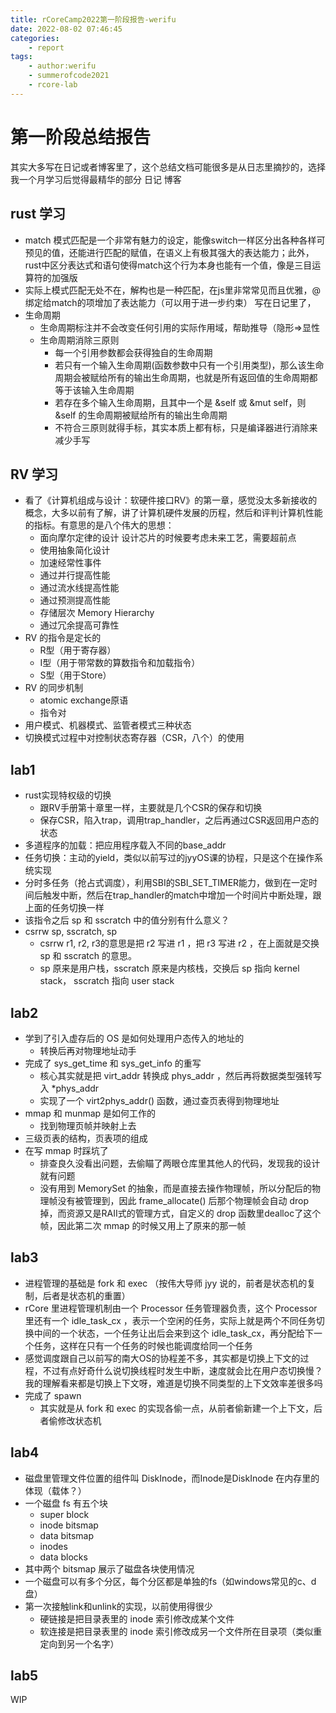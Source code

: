 ```yaml
---
title: rCoreCamp2022第一阶段报告-werifu
date: 2022-08-02 07:46:45
categories:
	- report
tags:
	- author:werifu
	- summerofcode2021
	- rcore-lab
---
```

# 第一阶段总结报告
其实大多写在日记或者博客里了，这个总结文档可能很多是从日志里摘抄的，选择我一个月学习后觉得最精华的部分
日记
博客
## rust 学习
- match 模式匹配是一个非常有魅力的设定，能像switch一样区分出各种各样可预见的值，还能进行匹配的赋值，在语义上有极其强大的表达能力；此外，rust中区分表达式和语句使得match这个行为本身也能有一个值，像是三目运算符的加强版
- 实际上模式匹配无处不在，解构也是一种匹配，在js里非常常见而且优雅，@绑定给match的项增加了表达能力（可以用于进一步约束） 写在日记里了，
- 生命周期
  - 生命周期标注并不会改变任何引用的实际作用域，帮助推导（隐形=>显性
  - 生命周期消除三原则
    - 每一个引用参数都会获得独自的生命周期
    - 若只有一个输入生命周期(函数参数中只有一个引用类型)，那么该生命周期会被赋给所有的输出生命周期，也就是所有返回值的生命周期都等于该输入生命周期
    - 若存在多个输入生命周期，且其中一个是 &self 或 &mut self，则 &self 的生命周期被赋给所有的输出生命周期
    - 不符合三原则就得手标，其实本质上都有标，只是编译器进行消除来减少手写

## RV 学习
- 看了《计算机组成与设计：软硬件接口RV》的第一章，感觉没太多新接收的概念，大多以前有了解，讲了计算机硬件发展的历程，然后和评判计算机性能的指标。有意思的是八个伟大的思想：
  - 面向摩尔定律的设计 设计芯片的时候要考虑未来工艺，需要超前点
  - 使用抽象简化设计
  - 加速经常性事件
  - 通过并行提高性能
  - 通过流水线提高性能
  - 通过预测提高性能
  - 存储层次 Memory Hierarchy
  - 通过冗余提高可靠性
- RV 的指令是定长的
  - R型（用于寄存器）
  - I型（用于带常数的算数指令和加载指令）
  - S型（用于Store）
- RV 的同步机制
  - atomic exchange原语
  - 指令对
- 用户模式、机器模式、监管者模式三种状态
- 切换模式过程中对控制状态寄存器（CSR，八个）的使用

## lab1
- rust实现特权级的切换
  - 跟RV手册第十章里一样，主要就是几个CSR的保存和切换
  - 保存CSR，陷入trap，调用trap_handler，之后再通过CSR返回用户态的状态
- 多道程序的加载：把应用程序载入不同的base_addr
- 任务切换：主动的yield，类似以前写过的jyyOS课的协程，只是这个在操作系统实现
- 分时多任务（抢占式调度），利用SBI的SBI_SET_TIMER能力，做到在一定时间后触发中断，然后在trap_handler的match中增加一个时间片中断处理，跟上面的任务切换一样
- 该指令之后 sp 和 sscratch 中的值分别有什么意义？
- csrrw sp, sscratch, sp
  - csrrw r1, r2, r3的意思是把 r2 写进 r1 ，把 r3 写进 r2 ，在上面就是交换 sp 和 sscratch 的意思。
  - sp 原来是用户栈，sscratch 原来是内核栈，交换后 sp 指向 kernel stack， sscratch 指向 user stack

## lab2
- 学到了引入虚存后的 OS 是如何处理用户态传入的地址的
  - 转换后再对物理地址动手
- 完成了 sys_get_time 和 sys_get_info 的重写
  - 核心其实就是把 virt_addr 转换成 phys_addr ，然后再将数据类型强转写入 *phys_addr
  - 实现了一个 virt2phys_addr() 函数，通过查页表得到物理地址
- mmap 和 munmap 是如何工作的
  - 找到物理页帧并映射上去
- 三级页表的结构，页表项的组成
- 在写 mmap 时踩坑了
  - 排查良久没看出问题，去偷瞄了两眼仓库里其他人的代码，发现我的设计就有问题
  - 没有用到 MemorySet 的抽象，而是直接去操作物理帧，所以分配后的物理帧没有被管理到，因此 frame_allocate() 后那个物理帧会自动 drop 掉，而资源又是RAII式的管理方式，自定义的 drop 函数里dealloc了这个帧，因此第二次 mmap 的时候又用上了原来的那一帧

## lab3
- 进程管理的基础是 fork 和 exec （按伟大导师 jyy 说的，前者是状态机的复制，后者是状态机的重置）
- rCore 里进程管理机制由一个 Processor 任务管理器负责，这个 Processor 里还有一个 idle_task_cx ，表示一个空闲的任务，实际上就是两个不同任务切换中间的一个状态，一个任务让出后会来到这个 idle_task_cx，再分配给下一个任务，这样在只有一个任务的时候也能调度给同一个任务
- 感觉调度跟自己以前写的南大OS的协程差不多，其实都是切换上下文的过程，不过有点好奇什么说切换线程时发生中断，速度就会比在用户态切换慢？我的理解看来都是切换上下文呀，难道是切换不同类型的上下文效率差很多吗
- 完成了 spawn
  - 其实就是从 fork 和 exec 的实现各偷一点，从前者偷新建一个上下文，后者偷修改状态机

## lab4
- 磁盘里管理文件位置的组件叫 DiskInode，而Inode是DiskInode 在内存里的体现（载体？）
- 一个磁盘 fs 有五个块
  - super block
  - inode bitsmap
  - data bitsmap
  - inodes
  - data blocks
- 其中两个 bitsmap 展示了磁盘各块使用情况
- 一个磁盘可以有多个分区，每个分区都是单独的fs（如windows常见的c、d盘）
- 第一次接触link和unlink的实现，以前使用得很少
  - 硬链接是把目录表里的 inode 索引修改成某个文件
  - 软连接是把目录表里的 inode 索引修改成另一个文件所在目录项（类似重定向到另一个名字）

## lab5
WIP